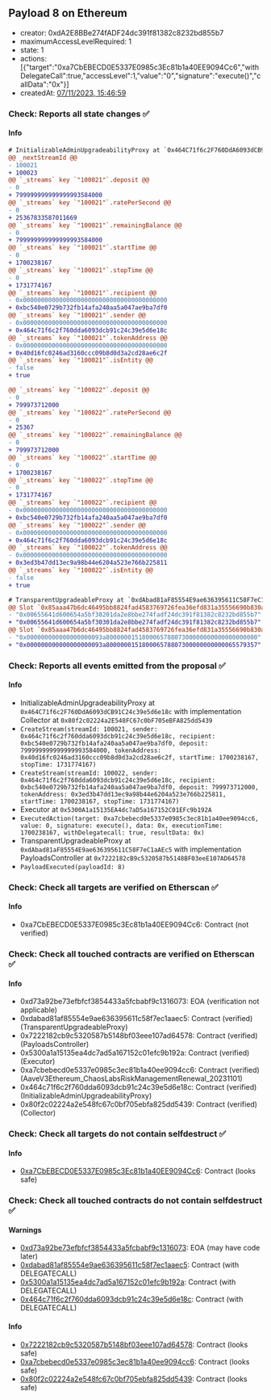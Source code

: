 ## Payload 8 on Ethereum

- creator: 0xdA2E8BBe274fADF24dc391f81382c8232bd855b7
- maximumAccessLevelRequired: 1
- state: 1
- actions: [{"target":"0xa7CbEBECD0E5337E0985c3Ec81b1a40EE9094Cc6","withDelegateCall":true,"accessLevel":1,"value":"0","signature":"execute()","callData":"0x"}]
- createdAt: [07/11/2023, 15:46:59](https://etherscan.io/tx/0x998ea0002557c997140bdce82dfc6af7c0d79f0508133a429e0c0a56cabd5282)

### Check: Reports all state changes :white_check_mark:

#### Info


```diff
# InitializableAdminUpgradeabilityProxy at `0x464C71f6c2F760DdA6093dCB91C24c39e5d6e18c` with implementation Collector at `0x80f2c02224a2E548FC67c0bF705eBFA825dd5439`
@@ _nextStreamId @@
- 100021
+ 100023
@@ `_streams` key `"100021"`.deposit @@
- 0
+ 799999999999999993584000
@@ `_streams` key `"100021"`.ratePerSecond @@
- 0
+ 25367833587011669
@@ `_streams` key `"100021"`.remainingBalance @@
- 0
+ 799999999999999993584000
@@ `_streams` key `"100021"`.startTime @@
- 0
+ 1700238167
@@ `_streams` key `"100021"`.stopTime @@
- 0
+ 1731774167
@@ `_streams` key `"100021"`.recipient @@
- 0x0000000000000000000000000000000000000000
+ 0xbc540e0729b732fb14afa240aa5a047ae9ba7df0
@@ `_streams` key `"100021"`.sender @@
- 0x0000000000000000000000000000000000000000
+ 0x464c71f6c2f760dda6093dcb91c24c39e5d6e18c
@@ `_streams` key `"100021"`.tokenAddress @@
- 0x0000000000000000000000000000000000000000
+ 0x40d16fc0246ad3160ccc09b8d0d3a2cd28ae6c2f
@@ `_streams` key `"100021"`.isEntity @@
- false
+ true

@@ `_streams` key `"100022"`.deposit @@
- 0
+ 799973712000
@@ `_streams` key `"100022"`.ratePerSecond @@
- 0
+ 25367
@@ `_streams` key `"100022"`.remainingBalance @@
- 0
+ 799973712000
@@ `_streams` key `"100022"`.startTime @@
- 0
+ 1700238167
@@ `_streams` key `"100022"`.stopTime @@
- 0
+ 1731774167
@@ `_streams` key `"100022"`.recipient @@
- 0x0000000000000000000000000000000000000000
+ 0xbc540e0729b732fb14afa240aa5a047ae9ba7df0
@@ `_streams` key `"100022"`.sender @@
- 0x0000000000000000000000000000000000000000
+ 0x464c71f6c2f760dda6093dcb91c24c39e5d6e18c
@@ `_streams` key `"100022"`.tokenAddress @@
- 0x0000000000000000000000000000000000000000
+ 0x3ed3b47dd13ec9a98b44e6204a523e766b225811
@@ `_streams` key `"100022"`.isEntity @@
- false
+ true

```

```diff
# TransparentUpgradeableProxy at `0xdAbad81aF85554E9ae636395611C58F7eC1aAEc5` with implementation PayloadsController at `0x7222182cB9c5320587b5148BF03eeE107AD64578`
@@ Slot `0x85aaa47b6dc46495bb8824fad4583769726fea36efd831a35556690b830a8fbe` @@
- "0x00655641d600654a5bf30201da2e8bbe274fadf24dc391f81382c8232bd855b7"
+ "0x00655641d600654a5bf30301da2e8bbe274fadf24dc391f81382c8232bd855b7"
@@ Slot `0x85aaa47b6dc46495bb8824fad4583769726fea36efd831a35556690b830a8fbf` @@
- "0x000000000000000000093a800000015180006578807300000000000000000000"
+ "0x000000000000000000093a800000015180006578807300000000000065579357"
```


### Check: Reports all events emitted from the proposal :white_check_mark:

#### Info

- InitializableAdminUpgradeabilityProxy at `0x464C71f6c2F760DdA6093dCB91C24c39e5d6e18c` with implementation Collector at `0x80f2c02224a2E548FC67c0bF705eBFA825dd5439`
- `CreateStream(streamId: 100021, sender: 0x464c71f6c2f760dda6093dcb91c24c39e5d6e18c, recipient: 0xbc540e0729b732fb14afa240aa5a047ae9ba7df0, deposit: 799999999999999993584000, tokenAddress: 0x40d16fc0246ad3160ccc09b8d0d3a2cd28ae6c2f, startTime: 1700238167, stopTime: 1731774167)`
- `CreateStream(streamId: 100022, sender: 0x464c71f6c2f760dda6093dcb91c24c39e5d6e18c, recipient: 0xbc540e0729b732fb14afa240aa5a047ae9ba7df0, deposit: 799973712000, tokenAddress: 0x3ed3b47dd13ec9a98b44e6204a523e766b225811, startTime: 1700238167, stopTime: 1731774167)`
- Executor at `0x5300A1a15135EA4dc7aD5a167152C01EFc9b192A`
- `ExecutedAction(target: 0xa7cbebecd0e5337e0985c3ec81b1a40ee9094cc6, value: 0, signature: execute(), data: 0x, executionTime: 1700238167, withDelegatecall: true, resultData: 0x)`
- TransparentUpgradeableProxy at `0xdAbad81aF85554E9ae636395611C58F7eC1aAEc5` with implementation PayloadsController at `0x7222182cB9c5320587b5148BF03eeE107AD64578`
- `PayloadExecuted(payloadId: 8)`

### Check: Check all targets are verified on Etherscan :white_check_mark:

#### Info

- 0xa7CbEBECD0E5337E0985c3Ec81b1a40EE9094Cc6: Contract (not verified)

### Check: Check all touched contracts are verified on Etherscan :white_check_mark:

#### Info

- 0xd73a92be73efbfcf3854433a5fcbabf9c1316073: EOA (verification not applicable)
- 0xdabad81af85554e9ae636395611c58f7ec1aaec5: Contract (verified) (TransparentUpgradeableProxy)
- 0x7222182cb9c5320587b5148bf03eee107ad64578: Contract (verified) (PayloadsController)
- 0x5300a1a15135ea4dc7ad5a167152c01efc9b192a: Contract (verified) (Executor)
- 0xa7cbebecd0e5337e0985c3ec81b1a40ee9094cc6: Contract (verified) (AaveV3Ethereum_ChaosLabsRiskManagementRenewal_20231101)
- 0x464c71f6c2f760dda6093dcb91c24c39e5d6e18c: Contract (verified) (InitializableAdminUpgradeabilityProxy)
- 0x80f2c02224a2e548fc67c0bf705ebfa825dd5439: Contract (verified) (Collector)

### Check: Check all targets do not contain selfdestruct :white_check_mark:

#### Info

- [0xa7CbEBECD0E5337E0985c3Ec81b1a40EE9094Cc6](https://etherscan.io/address/0xa7CbEBECD0E5337E0985c3Ec81b1a40EE9094Cc6): Contract (looks safe)

### Check: Check all touched contracts do not contain selfdestruct :white_check_mark:

#### Warnings

- [0xd73a92be73efbfcf3854433a5fcbabf9c1316073](https://etherscan.io/address/0xd73a92be73efbfcf3854433a5fcbabf9c1316073): EOA (may have code later)
- [0xdabad81af85554e9ae636395611c58f7ec1aaec5](https://etherscan.io/address/0xdabad81af85554e9ae636395611c58f7ec1aaec5): Contract (with DELEGATECALL)
- [0x5300a1a15135ea4dc7ad5a167152c01efc9b192a](https://etherscan.io/address/0x5300a1a15135ea4dc7ad5a167152c01efc9b192a): Contract (with DELEGATECALL)
- [0x464c71f6c2f760dda6093dcb91c24c39e5d6e18c](https://etherscan.io/address/0x464c71f6c2f760dda6093dcb91c24c39e5d6e18c): Contract (with DELEGATECALL)

#### Info

- [0x7222182cb9c5320587b5148bf03eee107ad64578](https://etherscan.io/address/0x7222182cb9c5320587b5148bf03eee107ad64578): Contract (looks safe)
- [0xa7cbebecd0e5337e0985c3ec81b1a40ee9094cc6](https://etherscan.io/address/0xa7cbebecd0e5337e0985c3ec81b1a40ee9094cc6): Contract (looks safe)
- [0x80f2c02224a2e548fc67c0bf705ebfa825dd5439](https://etherscan.io/address/0x80f2c02224a2e548fc67c0bf705ebfa825dd5439): Contract (looks safe)

